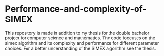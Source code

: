 # Performance-and-complexity-of-SIMEX
This repository is made in addition to my thesis for the double bachelor project for computer science and mathematics. The code foccuses on the simex algorithm and its complexity and performance for different parameter choices. For a better understanding of the SIMEX algorithm see the thesis.
